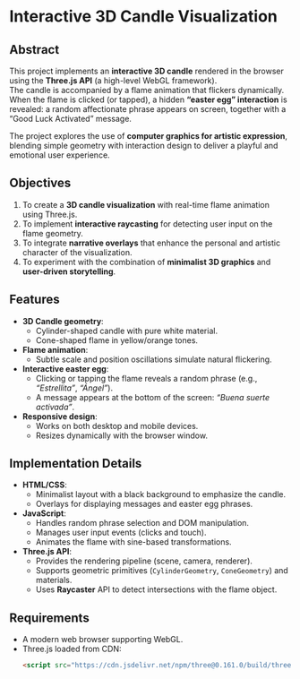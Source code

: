 # Interactive 3D Candle Visualization

## Abstract
This project implements an **interactive 3D candle** rendered in the browser using the **Three.js API** (a high-level WebGL framework).  
The candle is accompanied by a flame animation that flickers dynamically. When the flame is clicked (or tapped), a hidden **“easter egg” interaction** is revealed: a random affectionate phrase appears on screen, together with a “Good Luck Activated” message.

The project explores the use of **computer graphics for artistic expression**, blending simple geometry with interaction design to deliver a playful and emotional user experience.

## Objectives
1. To create a **3D candle visualization** with real-time flame animation using Three.js.
2. To implement **interactive raycasting** for detecting user input on the flame geometry.
3. To integrate **narrative overlays** that enhance the personal and artistic character of the visualization.
4. To experiment with the combination of **minimalist 3D graphics** and **user-driven storytelling**.

## Features
- **3D Candle geometry**:
  - Cylinder-shaped candle with pure white material.
  - Cone-shaped flame in yellow/orange tones.
- **Flame animation**:
  - Subtle scale and position oscillations simulate natural flickering.
- **Interactive easter egg**:
  - Clicking or tapping the flame reveals a random phrase (e.g., *“Estrellita”*, *“Ángel”*).
  - A message appears at the bottom of the screen: *“Buena suerte activada”*.
- **Responsive design**:
  - Works on both desktop and mobile devices.
  - Resizes dynamically with the browser window.

## Implementation Details
- **HTML/CSS**:
  - Minimalist layout with a black background to emphasize the candle.
  - Overlays for displaying messages and easter egg phrases.
- **JavaScript**:
  - Handles random phrase selection and DOM manipulation.
  - Manages user input events (clicks and touch).
  - Animates the flame with sine-based transformations.
- **Three.js API**:
  - Provides the rendering pipeline (scene, camera, renderer).
  - Supports geometric primitives (`CylinderGeometry`, `ConeGeometry`) and materials.
  - Uses **Raycaster** API to detect intersections with the flame object.

## Requirements
- A modern web browser supporting WebGL.
- Three.js loaded from CDN:
  ```html
  <script src="https://cdn.jsdelivr.net/npm/three@0.161.0/build/three.min.js"></script>
